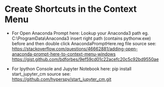 # Create Shortcuts in the Context Menu

- For Open Anaconda Prompt here:
Lookup your Anaconda3 path eg. C:\\ProgramData\\Anaconda3
insert right path (contains pythonw.exe) before and then double click AnacondaPromptHere.reg file
source see: https://stackoverflow.com/questions/46662881/adding-open-anaconda-prompt-here-to-context-menu-windows
https://gist.github.com/bdforbes/9ef59cd01c22acefc20c5c92bd9550ae

- For Ipython Console and Jupyter Notebook here:
pip install start_jupyter_cm
source see:
https://github.com/hyperspy/start_jupyter_cm.git 
